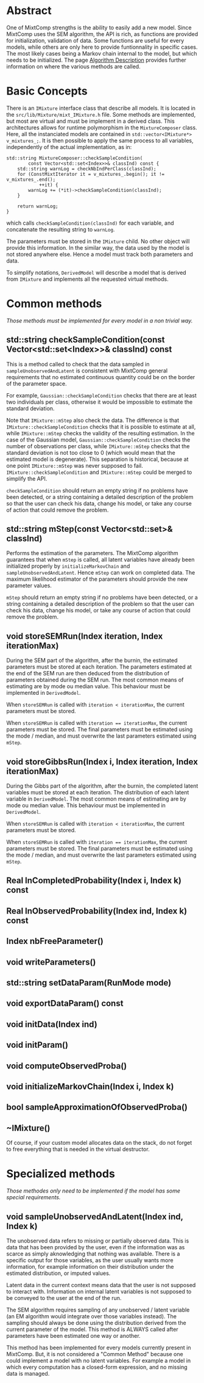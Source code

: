 # Abstract

One of MixtComp strengths is the ability to easily add a new model. Since MixtComp uses the SEM algorithm, the API is rich, as functions are provided for initialization, validation of data. Some functions are useful for every models, while others are only here to provide funtionnality in specific cases. The most likely cases being a Markov chain internal to the model, but which needs to be initialized. The page [Algorithm Description](./MixtComp/docs/algoDesc.md) provides further information on where the various methods are called.

# Basic Concepts

There is an `IMixture` interface class that describe all models. It is located in the `src/lib/Mixture/mixt_IMixture.h` file. Some methods are implemented, but most are virtual and must be implement in a derived class. This architectures allows for runtime polymorphism in the `MixtureComposer` class. Here, all the instanciated models are contained in `std::vector<IMixture*> v_mixtures_;`. It is then possible to apply the same process to all variables, independently of the actual implementation, as in:

```
std::string MixtureComposer::checkSampleCondition(
		const Vector<std::set<Index>>& classInd) const {
	std::string warnLog = checkNbIndPerClass(classInd);
	for (ConstMixtIterator it = v_mixtures_.begin(); it != v_mixtures_.end();
			++it) {
		warnLog += (*it)->checkSampleCondition(classInd);
	}

	return warnLog;
}
```

which calls `checkSampleCondition(classInd)` for each variable, and concatenate the resulting string to `warnLog`.

The parameters must be stored in the `IMixture` child. No other object will provide this information. In the similar way, the data used by the model is not stored anywhere else. Hence a model must track both parameters and data.

To simplify notations, `DerivedModel` will describe a model that is derived from `IMixture` and implements all the requested virtual methods.

# Common methods

*Those methods must be implemented for every model in a non trivial way.*

## std::string checkSampleCondition(const Vector\<std::set\<Index\>\>& classInd) const

This is a method called to check that the data sampled in `sampleUnobservedAndLatent` is consistent with MixtComp general requirements that no estimated continuous quantity could be on the border of the parameter space.

For example, `Gaussian::checkSampleCondition` checks that there are at least two individuals per class, otherwise it would be impossible to estimate the standard deviation.

Note that `IMixture::mStep` also check the data. The difference is that `IMixture::checkSampleCondition` checks that it is possible to estimate at all, while `IMixture::mStep` checks the validity of the resulting estimation. In the case of the Gaussian model, `Gaussian::checkSampleCondition` checks the number of observations per class, while `IMixture::mStep` checks that the standard deviation is not too close to 0 (which would mean that the estimated model is degenerate). This separation is historical, because at one point `IMixture::mStep` was never supposed to fail. `IMixture::checkSampleCondition` and `IMixture::mStep` could be merged to simplify the API.

`checkSampleCondition` should return an empty string if no problems have been detected, or a string containing a detailed description of the problem so that the user can check his data, change his model, or take any course of action that could remove the problem.

## std::string mStep(const Vector<std::set<Index>>& classInd)

Performs the estimation of the parameters. The MixtComp algorithm guarantees that when `mStep` is called, all latent variables have already been initialized properly by `initializeMarkovChain` and `sampleUnobservedAndLatent`. Hence `mStep` can work on completed data. The maximum likelihood estimator of the parameters should provide the new parameter values.

`mStep` should return an empty string if no problems have been detected, or a string containing a detailed description of the problem so that the user can check his data, change his model, or take any course of action that could remove the problem.

## void storeSEMRun(Index iteration, Index iterationMax)

During the SEM part of the algorithm, after the burnin, the estimated parameters must be stored at each iteration. The parameters estimated at the end of the SEM run are then deduced from the distribution of parameters obtained during the SEM run. The most common means of estimating are by mode ou median value. This behaviour must be implemented in `DerivedModel`.

When `storeSEMRun` is called with `iteration < iterationMax`, the current parameters must be stored.

When `storeSEMRun` is called with `iteration == iterationMax`, the current parameters must be stored. The final parameters must be estimated using the mode / median, and must overwrite the last parameters estimated using `mStep`.

## void storeGibbsRun(Index i, Index iteration, Index iterationMax)

During the Gibbs part of the algorithm, after the burnin, the completed latent variables must be stored at each iteration. The distribution of each latent variable in `DerivedModel`. The most common means of estimating are by mode ou median value. This behaviour must be implemented in `DerivedModel`.

When `storeSEMRun` is called with `iteration < iterationMax`, the current parameters must be stored.

When `storeSEMRun` is called with `iteration == iterationMax`, the current parameters must be stored. The final parameters must be estimated using the mode / median, and must overwrite the last parameters estimated using `mStep`.

## Real lnCompletedProbability(Index i, Index k) const
## Real lnObservedProbability(Index ind, Index k) const
## Index nbFreeParameter()
## void writeParameters()
## std::string setDataParam(RunMode mode)
## void exportDataParam() const
## void initData(Index ind)
## void initParam()
## void computeObservedProba()
## void initializeMarkovChain(Index i, Index k)
## bool sampleApproximationOfObservedProba()

## ~IMixture()

Of course, if your custom model allocates data on the stack, do not forget to free everything that is needed in the virtual destructor.

# Specialized methods

*Those methodes only need to be implemented if the model has some special requirements.*

## void sampleUnobservedAndLatent(Index ind, Index k)

The unobserved data refers to missing or partially observed data. This is data that has been provided by the user, even if the information was as scarce as simply aknowledging that nothing was available. There is a specific output for those variables, as the user usually wants more information, for example information on their distribution under the estimated distribution, or imputed values.

Latent data in the current context means data that the user is not supposed to interact with. Information on internal latent variables is not supposed to be conveyed to the user at the end of the run.

The SEM algorithm requires sampling of any unobserved / latent variable (an EM algorithm would integrate over those variables instead). The sampling should always be done using the distribution derived from the current parameter of the model. This method is ALWAYS called after parameters have been estimated one way or another.

This method has been implemented for every models currently present in MixtComp. But, it is not considered a "Common Method" because one could implement a model with no latent variables. For example a model in which every computation has a closed-form expression, and no missing data is managed.
